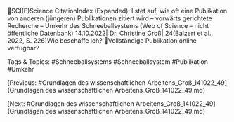 SCI(E)Science CitationIndex (Expanded): listet auf, wie oft eine Publikation von anderen (jüngeren) 
Publikationen zitiert wird – vorwärts gerichtete Recherche – Umkehr des Schneeballsystems (Web of
Science – nicht öffentliche Datenbank)
14.10.2022| Dr. Christine Groß| 24(Balzert et al., 2022, S. 226)Wie beschaffe ich?
Vollständige Publikation online verfügbar?

   Tags & Topics:
   #Schneeballsystems
   #Schneeballsystem
   #Publikation
   #Umkehr

[Previous: #Grundlagen des wissenschaftlichen Arbeitens_Groß_141022_49](Grundlagen des wissenschaftlichen Arbeitens_Groß_141022_49.md)

[Next: #Grundlagen des wissenschaftlichen Arbeitens_Groß_141022_49](Grundlagen des wissenschaftlichen Arbeitens_Groß_141022_49.md)